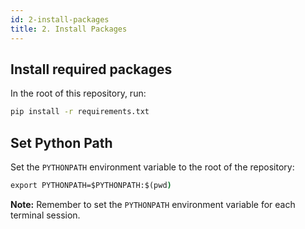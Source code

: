 ```yaml
---
id: 2-install-packages
title: 2. Install Packages
---
```


## Install required packages

In the root of this repository, run:

```bash
pip install -r requirements.txt
```

## Set Python Path

Set the `PYTHONPATH` environment variable to the root of the repository:

```cmd
export PYTHONPATH=$PYTHONPATH:$(pwd)
```

**Note:** Remember to set the `PYTHONPATH` environment variable for each terminal session.
